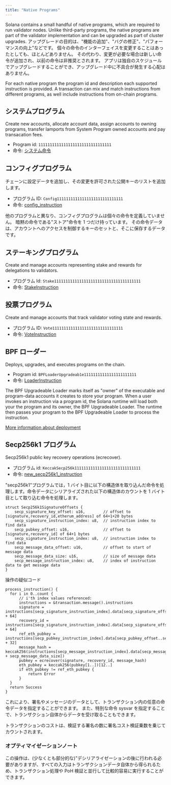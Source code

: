 ```yaml
---
title: "Native Programs"
---
```


Solana contains a small handful of native programs, which are required to run validator nodes. Unlike third-party programs, the native programs are part of the validator implementation and can be upgraded as part of cluster upgrades. アップグレードの目的は、"機能の追加"、"バグの修正"、"パフォーマンスの向上"などです。 個々の命令のインターフェイスを変更することはあったとしても、ほとんどありません。 その代わり、変更が必要な場合は新しい命令が追加され、以前の命令は非推奨とされます。 アプリは独自のスケジュールでアップグレードすることができ、アップグレード中に不具合が発生する心配はありません。

For each native program the program id and description each supported instruction is provided. A transaction can mix and match instructions from different programs, as well include instructions from on-chain programs.

## システムプログラム

Create new accounts, allocate account data, assign accounts to owning programs, transfer lamports from System Program owned accounts and pay transacation fees.

- Program id: `11111111111111111111111111111111`
- 命令: [システム命令](https://docs.rs/solana-sdk/VERSION_FOR_DOCS_RS/solana_sdk/system_instruction/enum.SystemInstruction.html)

## コンフィグプログラム

チェーンに設定データを追加し、その変更を許可された公開キーのリストを追加します。

- プログラム ID: `Config11111111111111111111111111111`
- 命令: [config_instruction](https://docs.rs/solana-config-program/VERSION_FOR_DOCS_RS/solana_config_program/config_instruction/index.html)

他のプログラムと異なり、コンフィグプログラムは個々の命令を定義していません。 暗黙の命令である"ストア"命令を 1 つだけ持っています。 その命令データは、アカウントへのアクセスを制御するキーのセットと、そこに保存するデータです。

## ステーキングプログラム

Create and manage accounts representing stake and rewards for delegations to validators.

- プログラム Id: `Stake11111111111111111111111111111111111111`
- 命令: [StakeInstruction](https://docs.rs/solana-stake-program/VERSION_FOR_DOCS_RS/solana_stake_program/stake_instruction/enum.StakeInstruction.html)

## 投票プログラム

Create and manage accounts that track validator voting state and rewards.

- プログラム ID: `Vote1111111111111111111111111111111`
- 命令: [VoteInstruction](https://docs.rs/solana-vote-program/VERSION_FOR_DOCS_RS/solana_vote_program/vote_instruction/enum.VoteInstruction.html)

## BPF ローダー

Deploys, upgrades, and executes programs on the chain.

- Program id: `BPFLoaderUpgradeab1e11111111111111111111111`
- 命令: [LoaderInstruction](https://docs.rs/solana-sdk/VERSION_FOR_DOCS_RS/solana_sdk/loader_upgradeable_instruction/enum.UpgradeableLoaderInstruction.html)

The BPF Upgradeable Loader marks itself as "owner" of the executable and program-data accounts it creates to store your program. When a user invokes an instruction via a program id, the Solana runtime will load both your the program and its owner, the BPF Upgradeable Loader. The runtime then passes your program to the BPF Upgradeable Loader to process the instruction.

[More information about deployment](cli/deploy-a-program.md)

## Secp256k1 プログラム

Secp256k1 public key recovery operations (ecrecover).

- プログラム id: `KeccakSecp256k11111111111111111111111111111`
- 命令: [new_secp256k1_instruction](https://github.com/solana-labs/solana/blob/1a658c7f31e1e0d2d39d9efbc0e929350e2c2bcb/sdk/src/secp256k1_instruction.rs#L31)

"secp256k1"プログラムでは，1 バイト目に以下の構造体を取り込んだ命令を処理します。命令データにシリアライズされた以下の構造体のカウントを 1 バイト目として取り込む命令を処理します。

```
struct Secp256k1SignatureOffsets {
    secp_signature_key_offset: u16,        // offset to [signature,recovery_id,etherum_address] of 64+1+20 bytes
    secp_signature_instruction_index: u8,  // instruction index to find data
    secp_pubkey_offset: u16,               // offset to [signature,recovery_id] of 64+1 bytes
    secp_signature_instruction_index: u8,  // instruction index to find data
    secp_message_data_offset: u16,         // offset to start of message data
    secp_message_data_size: u16,           // size of message data
    secp_message_instruction_index: u8,    // index of instruction data to get message data
}
```

操作の疑似コード

```
process_instruction() {
  for i in 0..count {
      // i'th index values referenced:
      instructions = &transaction.message().instructions
      signature = instructions[secp_signature_instruction_index].data[secp_signature_offset..secp_signature_offset + 64]
      recovery_id = instructions[secp_signature_instruction_index].data[secp_signature_offset + 64]
      ref_eth_pubkey = instructions[secp_pubkey_instruction_index].data[secp_pubkey_offset..secp_pubkey_offset + 32]
      message_hash = keccak256(instructions[secp_message_instruction_index].data[secp_message_data_offset..secp_message_data_offset + secp_message_data_size])
      pubkey = ecrecover(signature, recovery_id, message_hash)
      eth_pubkey = keccak256(pubkey[1..])[12..]
      if eth_pubkey != ref_eth_pubkey {
          return Error
      }
  }
  return Success
}
```

これにより、署名やメッセージのデータとして、トランザクション内の任意の命令データを指定することができます。 また、特別な命令 sysvar を指定することで、トランザクション自体からデータを受け取ることもできます。

トランザクションのコストは、検証する署名の数に署名コスト検証乗数を乗じてカウントされます。

### オプティマイゼーションノート

この操作は、(少なくとも部分的な)"デシリアライゼーションの後に行われる必要がありますが、すべての入力はトランザクションデータ自体から得られるため、トランザクション処理や PoH 検証と並行して比較的容易に実行することができます。
